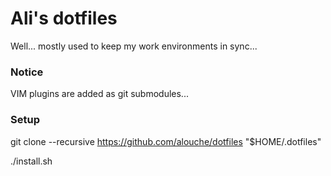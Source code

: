 # Ali's dotfiles

Well... mostly used to keep my work environments in sync...

### Notice

VIM plugins are added as git submodules...

### Setup
git clone --recursive https://github.com/alouche/dotfiles "$HOME/.dotfiles"

./install.sh
